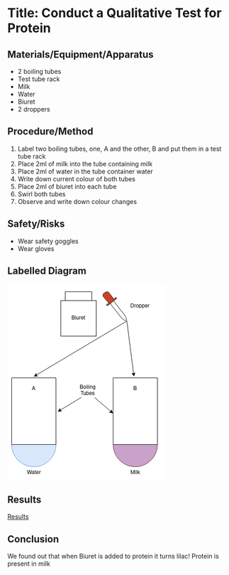 # Title: Conduct a Qualitative Test for Protein

## Materials/Equipment/Apparatus
- 2 boiling tubes
- Test tube rack
- Milk
- Water
- Biuret
- 2 droppers

## Procedure/Method
1. Label two boiling tubes, one, A and the other, B and put them in a test tube rack
2. Place 2ml of milk into the tube containing milk
3. Place 2ml of water in the tube container water
4. Write down current colour of both tubes
5. Place 2ml of biuret into each tube
6. Swirl both tubes
7. Observe and write down colour changes

## Safety/Risks
- Wear safety goggles
- Wear gloves

## Labelled Diagram

![Labelled Diagram](protein/diagram.png)

## Results

[Results](A%20Test%20for%20f50b5/Results%20da786.csv)

## Conclusion

We found out that when Biuret is added to protein it turns lilac! Protein is present in milk